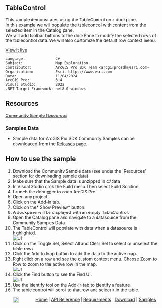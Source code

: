 ## TableControl

<!-- TODO: Write a brief abstract explaining this sample -->
This sample demonstrates using the TableControl on a dockpane.   
In this example we will populate the tablecontrol with content from the selected item in the Catalog pane.   
We will add toolbar buttons to the dockPane to modify the selected rows of the tablecontrol data. We will also customize the default row context menu.   
  


<a href="https://pro.arcgis.com/en/pro-app/sdk/" target="_blank">View it live</a>

<!-- TODO: Fill this section below with metadata about this sample-->
```
Language:              C#
Subject:               Map Exploration
Contributor:           ArcGIS Pro SDK Team <arcgisprosdk@esri.com>
Organization:          Esri, https://www.esri.com
Date:                  11/04/2024
ArcGIS Pro:            3.4
Visual Studio:         2022
.NET Target Framework: net8.0-windows
```

## Resources

[Community Sample Resources](https://github.com/Esri/arcgis-pro-sdk-community-samples#resources)

### Samples Data

* Sample data for ArcGIS Pro SDK Community Samples can be downloaded from the [Releases](https://github.com/Esri/arcgis-pro-sdk-community-samples/releases) page.  

## How to use the sample
<!-- TODO: Explain how this sample can be used. To use images in this section, create the image file in your sample project's screenshots folder. Use relative url to link to this image using this syntax: ![My sample Image](FacePage/SampleImage.png) -->
1. Download the Community Sample data (see under the 'Resources' section for downloading sample data)
2. Make sure that the Sample data is unzipped in c:\data  
3. In Visual Studio click the Build menu.Then select Build Solution.  
4. Launch the debugger to open ArcGIS Pro.  
5. Open any project.  
6. Click on the Add-In tab.  
7. Click on the* Show Preview* button.  
8. A dockpane will be displayed with an empty TableControl.  
9. Open the Catalog pane and navigate to a datasource from the Community Samples Data.  
10. The TableControl will populate with data when a datasource is highlighted.  
![UI](screenshots/TableControl_1.png)  
11. Click on the Toggle Sel, Select All and Clear Sel to select or unselect the table rows.  
12. Click the Add to Map button to add the data to the active map.  
13. Right click on a row and see the custom context menu. Choose Zoom to Row to zoom to the active row in the map.  
![UI](screenshots/TableControl_ContextMenu.png)  
14. Click the Find button to see the Find UI.  
![UI](screenshots/TableControl_Find.png)  
15. Use the Identify tool on the Add-in tab to identify a feature.  
16. The table control will scroll to that row and select it in the table.  
  

<!-- End -->

&nbsp;&nbsp;&nbsp;&nbsp;&nbsp;&nbsp;<img src="https://esri.github.io/arcgis-pro-sdk/images/ArcGISPro.png"  alt="ArcGIS Pro SDK for Microsoft .NET Framework" height = "20" width = "20" align="top"  >
&nbsp;&nbsp;&nbsp;&nbsp;&nbsp;&nbsp;&nbsp;&nbsp;&nbsp;&nbsp;&nbsp;&nbsp;
[Home](https://github.com/Esri/arcgis-pro-sdk/wiki) | <a href="https://pro.arcgis.com/en/pro-app/latest/sdk/api-reference" target="_blank">API Reference</a> | [Requirements](https://github.com/Esri/arcgis-pro-sdk/wiki#requirements) | [Download](https://github.com/Esri/arcgis-pro-sdk/wiki#installing-arcgis-pro-sdk-for-net) | <a href="https://github.com/esri/arcgis-pro-sdk-community-samples" target="_blank">Samples</a>
